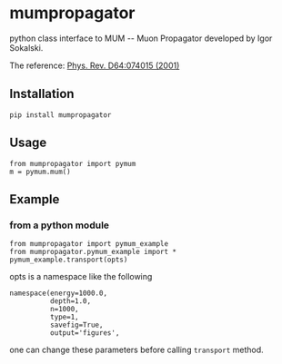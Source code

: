 # mumpropagator
python class interface to MUM -- Muon Propagator developed by Igor Sokalski.

The reference: [Phys. Rev. D64:074015 (2001)](https://journals.aps.org/prd/abstract/10.1103/PhysRevD.64.074015)

## Installation
```
pip install mumpropagator
```
## Usage
```
from mumpropagator import pymum
m = pymum.mum()
```
## Example
### from a python module
```
from mumpropagator import pymum_example
from mumpropagator.pymum_example import *
pymum_example.transport(opts)
```
opts is a namespace like the following
```
namespace(energy=1000.0,
          depth=1.0,
          n=1000,
          type=1,
          savefig=True,
          output='figures',
```
one can change these parameters before calling ``transport`` method.
